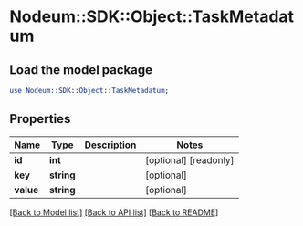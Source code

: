 # Nodeum::SDK::Object::TaskMetadatum

## Load the model package
```perl
use Nodeum::SDK::Object::TaskMetadatum;
```

## Properties
Name | Type | Description | Notes
------------ | ------------- | ------------- | -------------
**id** | **int** |  | [optional] [readonly] 
**key** | **string** |  | [optional] 
**value** | **string** |  | [optional] 

[[Back to Model list]](../README.md#documentation-for-models) [[Back to API list]](../README.md#documentation-for-api-endpoints) [[Back to README]](../README.md)


